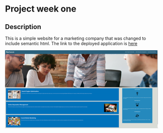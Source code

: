# Project week one

## Description

This is a simple website for a marketing company that was changed to include semantic html. 
The link to the deployed application is [here](https://lorduswhale.github.io/week-1-challenge/)

![The screenshot of the deployed application](/assets/site-screenshot.png)